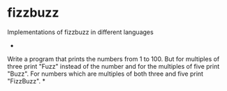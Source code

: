 fizzbuzz
========

Implementations of fizzbuzz in different languages

*
Write a program that prints the numbers from 1 to 100. 
But for multiples of three print "Fuzz" instead of the number 
and for the multiples of five print "Buzz".
For numbers which are multiples of both three and five print "FizzBuzz".
*

